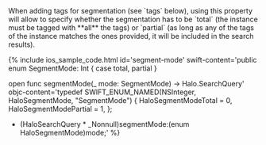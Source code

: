 <div markdown="1">
When adding tags for segmentation (see `tags` below), using this property will allow to specify whether the segmentation has to be `total` (the instance must be tagged with **all** the tags) or `partial` (as long as any of the tags of the instance matches the ones provided, it will be included in the search results).

{% include ios_sample_code.html id='segment-mode' 
swift-content='public enum SegmentMode: Int {
   case total, partial
}

open func segmentMode(_ mode: SegmentMode) -> Halo.SearchQuery'
objc-content='typedef SWIFT_ENUM_NAMED(NSInteger, HaloSegmentMode, "SegmentMode") {
  HaloSegmentModeTotal = 0,
  HaloSegmentModePartial = 1,
};

- (HaloSearchQuery * _Nonnull)segmentMode:(enum HaloSegmentMode)mode;'
%}
</div>
